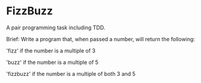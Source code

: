 
# FizzBuzz

A pair programming task including TDD.

Brief: Write a program that, when passed a number, will return the following:

'fizz' if the number is a multiple of 3

'buzz' if the number is a multiple of 5

'fizzbuzz' if the number is a multiple of both 3 and 5